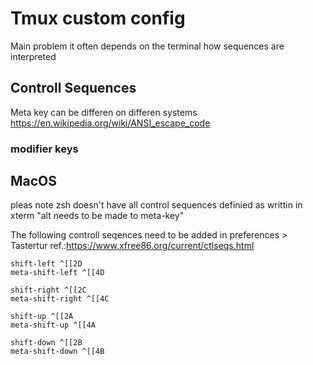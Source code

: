 # Tmux custom config  
Main problem it often depends on the terminal how sequences are interpreted 
## Controll Sequences   
Meta key can be differen on differen systems
https://en.wikipedia.org/wiki/ANSI_escape_code

### modifier keys

  
## MacOS  
pleas note zsh doesn't have all control sequences definied as writtin in xterm 
"alt needs to be made to meta-key" 

The following controll seqences need to be added in preferences > Tastertur
ref.:https://www.xfree86.org/current/ctlseqs.html
```
shift-left ^[[2D
meta-shift-left ^[[4D

shift-right ^[[2C
meta-shift-right ^[[4C

shift-up ^[[2A
meta-shift-up ^[[4A

shift-down ^[[2B
meta-shift-down ^[[4B
```
